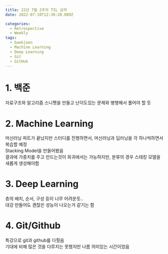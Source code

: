 ```yaml
---
title: 22년 7월 2주차 TIL 요약
date: 2022-07-10T12:39:20.089Z

categories:
  - Retrospective
  - Weekly
tags:
  - baekjoon
  - Machine Learning
  - Deep Learning
  - Git
  - GitHub
---
```


# 1. 백준
자료구조와 알고리즘 스니펫을 만들고 난이도있는 문제와 병행해서 풀어야 할 듯

# 2. Machine Learning
머신러닝 파트가 끝났지만 스터디를 진행하면서, 머신러닝과 딥러닝을 각 하나씩하면서 복습할 예정  
Stacking Model을 만들어봤음  
결과에 가중치를 주고 만드는것이 회귀에서는 가능하지만, 분류의 경우 스태킹 모델을 새롭게 생성해야함

# 3. Deep Learning
층의 배치, 순서, 구성 등이 너무 어려운듯..  
대강 만들어도 괜찮은 성능이 나오는거 같기는 함

# 4. Git/Github
특강으로 git과 github를 다뤘음  
기대에 비해 많은 것을 다루지는 못했지만 나름 의미있는 시간이었음